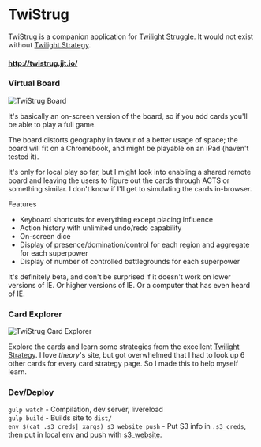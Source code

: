 TwiStrug
========

TwiStrug is a companion application for [Twilight Struggle](http://en.wikipedia.org/wiki/Twilight_Struggle). It would not exist without [Twilight Strategy](http://twilightstrategy.com).

#### http://twistrug.jjt.io/

### Virtual Board

![TwiStrug Board](http://twistrug.jjt.io/images/home-board.jpg)

It's basically an on-screen version of the board, so if you add cards you'll be able to play a full game.

The board distorts geography in favour of a better usage of space; the board will fit on a Chromebook, and might be playable on an iPad (haven't tested it).

It's only for local play so far, but I might look into enabling a shared remote board and leaving the users to figure out the cards through ACTS or something similar. I don't know if I'll get to simulating the cards in-browser.

Features

* Keyboard shortcuts for everything except placing influence
* Action history with unlimited undo/redo capability
* On-screen dice
* Display of presence/domination/control for each region and aggregate for each superpower
* Display of number of controlled battlegrounds for each superpower

It's definitely beta, and don't be surprised if it doesn't work on lower versions of IE. Or higher versions of IE. Or a computer that has even heard of IE.

### Card Explorer

![TwiStrug Card Explorer](http://twistrug.jjt.io/images/home-cards.jpg)

Explore the cards and learn some strategies from the excellent [Twilight Strategy](http://twilightstrategy.com). I love *theory*'s site, but got overwhelmed that I had to look up 6 other cards for every card strategy page. So I made this to help myself learn.

### Dev/Deploy

`gulp watch` - Compilation, dev server, livereload  
`gulp build` - Builds site to `dist/`  
`env $(cat .s3_creds| xargs) s3_website push` - Put S3 info in `.s3_creds`, then put in local env and push with [s3_website](https://github.com/laurilehmijoki/s3_website).

